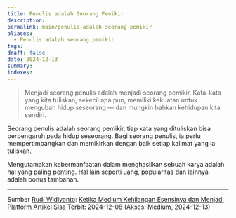```yaml
---
title: Penulis adalah Seorang Pemikir
description: 
permalink: main/penulis-adalah-seorang-pemikir
aliases:
  - Penulis adalah seorang pemikir
tags: 
draft: false
date: 2024-12-13
summary: 
indexes:
---
```

> Menjadi seorang penulis adalah menjadi seorang pemikir. Kata-kata yang kita tuliskan, sekecil apa pun, memiliki kekuatan untuk mengubah hidup seseorang — dan mungkin bahkan kehidupan kita sendiri.

Seorang penulis adalah seorang pemikir, tiap kata yang dituliskan bisa berpengaruh pada hidup seseorang. Bagi seorang penulis, ia perlu mempertimbangkan dan memikirkan dengan baik setiap kalimat yang ia tuliskan.

Mengutamakan kebermanfaatan dalam menghasilkan sebuah karya adalah hal yang paling penting. Hal lain seperti uang, popularitas dan lainnya adalah bonus tambahan.

---
Sumber  [Rudi Widiyanto](app://obsidian.md/Rudi%20Widiyanto): [Ketika Medium Kehilangan Esensinya dan Menjadi Platform Artikel Sisa](https://medium.com/komunitas-blogger-m/ketika-medium-kehilangan-esensinya-dan-menjadi-platform-artikel-sisa-4f34c8694f12) Terbit: 2024-12-08 (Akses: Medium, 2024-12-13) 